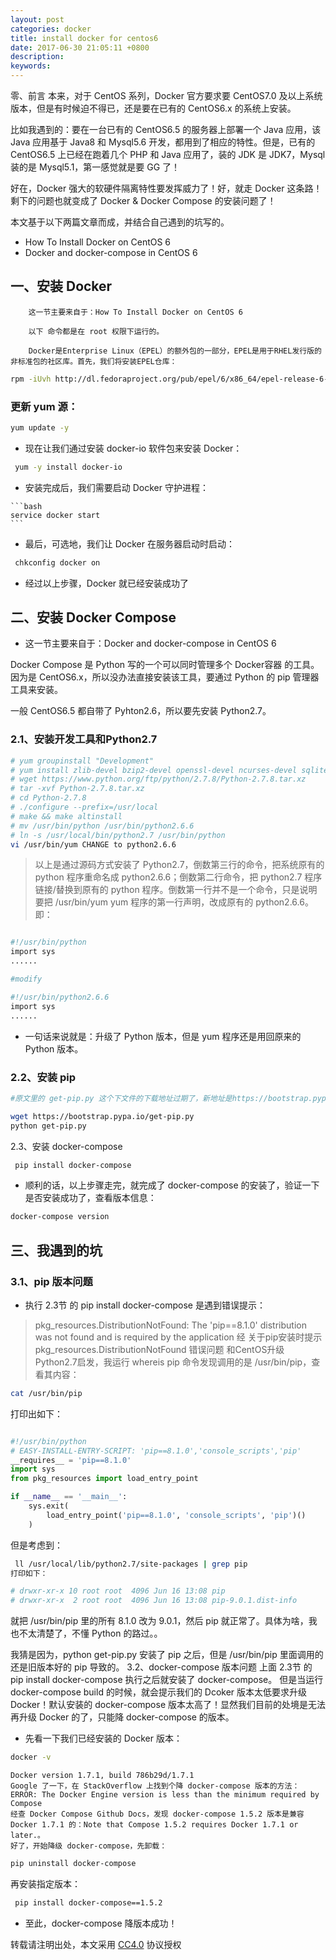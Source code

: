 ```yaml
---
layout: post
categories: docker
title: install docker for centos6 
date: 2017-06-30 21:05:11 +0800
description: 
keywords: 
---
```



零、前言
本来，对于 CentOS 系列，Docker 官方要求要 CentOS7.0 及以上系统版本，但是有时候迫不得已，还是要在已有的 CentOS6.x 的系统上安装。

比如我遇到的：要在一台已有的 CentOS6.5 的服务器上部署一个 Java 应用，该 Java 应用基于 Java8 和 Mysql5.6 开发，都用到了相应的特性。但是，已有的 CentOS6.5 上已经在跑着几个 PHP 和 Java 应用了，装的 JDK 是 JDK7，Mysql 装的是 Mysql5.1，第一感觉就是要 GG 了！

好在，Docker 强大的软硬件隔离特性要发挥威力了！好，就走 Docker 这条路！剩下的问题也就变成了 Docker & Docker Compose 的安装问题了！

本文基于以下两篇文章而成，并结合自己遇到的坑写的。
- How To Install Docker on CentOS 6
- Docker and docker-compose in CentOS 6

## 一、安装 Docker
        这一节主要来自于：How To Install Docker on CentOS 6

        以下 命令都是在 root 权限下运行的。

        Docker是Enterprise Linux（EPEL）的额外包的一部分，EPEL是用于RHEL发行版的非标准包的社区库。首先，我们将安装EPEL仓库：

 ```bash
 rpm -iUvh http://dl.fedoraproject.org/pub/epel/6/x86_64/epel-release-6-8.noarch.rpm
 ```

### 更新 yum 源：
  ```bash
  yum update -y
  ```

   * 现在让我们通过安装 docker-io 软件包来安装 Docker：

   ```bash
    yum -y install docker-io
   ```

   * 安装完成后，我们需要启动 Docker 守护进程：

    ```bash
    service docker start
    ```

   * 最后，可选地，我们让 Docker 在服务器启动时启动：

   ```bash
    chkconfig docker on
   ```
 
   * 经过以上步骤，Docker 就已经安装成功了


## 二、安装 Docker Compose
* 这一节主要来自于：Docker and docker-compose in CentOS 6

Docker Compose 是 Python 写的一个可以同时管理多个 Docker容器 的工具。因为是 CentOS6.x，所以没办法直接安装该工具，要通过 Python 的 pip 管理器工具来安装。

一般 CentOS6.5 都自带了 Pyhton2.6，所以要先安装 Python2.7。

### 2.1、安装开发工具和Python2.7
```bash
# yum groupinstall "Development"
# yum install zlib-devel bzip2-devel openssl-devel ncurses-devel sqlite-devel
# wget https://www.python.org/ftp/python/2.7.8/Python-2.7.8.tar.xz
# tar -xvf Python-2.7.8.tar.xz
# cd Python-2.7.8
# ./configure --prefix=/usr/local
# make && make altinstall
# mv /usr/bin/python /usr/bin/python2.6.6
# ln -s /usr/local/bin/python2.7 /usr/bin/python
vi /usr/bin/yum CHANGE to python2.6.6
```

>以上是通过源码方式安装了 Python2.7，倒数第三行的命令，把系统原有的 python 程序重命名成 python2.6.6；倒数第二行命令，把 python2.7 程序链接/替换到原有的 python 程序。倒数第一行并不是一个命令，只是说明要把 /usr/bin/yum yum 程序的第一行声明，改成原有的 python2.6.6。即：

```bash

#!/usr/bin/python
import sys
......

#modify

#!/usr/bin/python2.6.6
import sys
......
```
* 一句话来说就是：升级了 Python 版本，但是 yum 程序还是用回原来的 Python 版本。

### 2.2、安装 pip

```bash
#原文里的 get-pip.py 这个下文件的下载地址过期了，新地址是https://bootstrap.pypa.io/get-pip.py所以命令改为如下：

wget https://bootstrap.pypa.io/get-pip.py
python get-pip.py 
```
2.3、安装 docker-compose
```bash
 pip install docker-compose
```

* 顺利的话，以上步骤走完，就完成了 docker-compose 的安装了，验证一下是否安装成功了，查看版本信息：

```bash
docker-compose version
```

## 三、我遇到的坑

### 3.1、pip 版本问题

* 执行 2.3节 的 pip install docker-compose 是遇到错误提示：

> pkg_resources.DistributionNotFound: The 'pip==8.1.0' distribution was not found and is required by the application
经 关于pip安装时提示pkg_resources.DistributionNotFound 错误问题 和CentOS升级Python2.7启发，我运行 whereis pip 命令发现调用的是 /usr/bin/pip，查看其内容：


```bash
cat /usr/bin/pip
```

打印出如下：
```python

#!/usr/bin/python
# EASY-INSTALL-ENTRY-SCRIPT: 'pip==8.1.0','console_scripts','pip'
__requires__ = 'pip==8.1.0'
import sys
from pkg_resources import load_entry_point

if __name__ == '__main__':
    sys.exit(
        load_entry_point('pip==8.1.0', 'console_scripts', 'pip')()
    )
```
但是考虑到：

```bash
 ll /usr/local/lib/python2.7/site-packages | grep pip
打印如下：

# drwxr-xr-x 10 root root  4096 Jun 16 13:08 pip
# drwxr-xr-x  2 root root  4096 Jun 16 13:08 pip-9.0.1.dist-info
```

就把 /usr/bin/pip 里的所有 8.1.0 改为 9.0.1，然后 pip 就正常了。具体为啥，我也不太清楚了，不懂 Python 的路过。。

我猜是因为，python get-pip.py 安装了 pip 之后，但是 /usr/bin/pip 里面调用的还是旧版本好的 pip 导致的。
3.2、docker-compose 版本问题
上面 2.3节 的 pip install docker-compose 执行之后就安装了 docker-compose。
但是当运行 docker-compose build 的时候，就会提示我们的 Dcoker 版本太低要求升级 Docker！默认安装的 docker-compose 版本太高了！显然我们目前的处境是无法再升级 Docker 的了，只能降 docker-compose 的版本。

* 先看一下我们已经安装的 Docker 版本：
```bash
docker -v
```

```text
Docker version 1.7.1, build 786b29d/1.7.1
Google 了一下，在 StackOverflow 上找到个降 docker-compose 版本的方法：ERROR: The Docker Engine version is less than the minimum required by Compose
经查 Docker Compose Github Docs，发现 docker-compose 1.5.2 版本是兼容 Docker 1.7.1 的：Note that Compose 1.5.2 requires Docker 1.7.1 or later.。
好了，开始降级 docker-compose，先卸载：
```

```bash
pip uninstall docker-compose
```
再安装指定版本：
```bash
 pip install docker-compose==1.5.2
```
 * 至此，docker-compose 降版本成功！

转载请注明出处，本文采用 [CC4.0](http://creativecommons.org/licenses/by-nc-nd/4.0/) 协议授权
